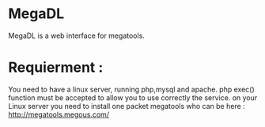 MegaDL
======

MegaDL is a web interface for megatools.

Requierment :
============

You need to have a linux server, running php,mysql and apache.
php exec() function must be accepted to allow you to use correctly the service.
on your Linux server you need to install one packet megatools who can be here :
http://megatools.megous.com/
